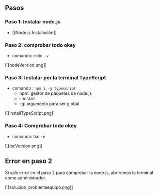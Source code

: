 ## Pasos

### Paso 1: Instalar node.js
- [[Node.js Instalación]]

### Paso 2: comprobar todo okey

- comando: `node -v`

![[nodeVersion.png]]

### Paso 3: Instalar por la terminal TypeScript

- comando : `npm i -g typescript`
	- npm: gestor de paquetes de node.js
	- i: install
	- -g: argumento para ser global

![[installTypeScript.png]]

### Paso 4: Comprobar todo okey

- comando: tsc -v

![[tscVersion.png]]


## Error en paso 2

Si sale error en el paso 2 para comprobar la node.js, abriremos la terminal como administrador.

![[solucion_problemaequipo.png]]



